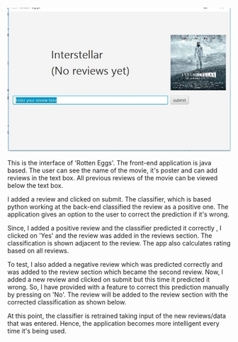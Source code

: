 
![Image 1](Screenshots/1.jpg)

This is the interface of 'Rotten Eggs'. The front-end application is java based. The user can see the name of the movie, it's poster and can add reviews in the text box. All previous reviews of the movie can be viewed below the text box.
 
I added a review and clicked on submit. The classifier, which is based python working at the back-end classified the review as a positive one. The application gives an option to the user to correct the prediction if it's wrong.

 
Since, I added a positive review and the classifier predicted it correctly , I clicked on 'Yes' and the review was added in the reviews section. The classification is shown adjacent to the review. The app also calculates rating based on all reviews.
 
To test, I also added a negative review which was predicted correctly and was added to the review section which became the second review. Now, I added a new review and clicked on submit but this time it predicted it wrong. So, I have provided with a feature to correct this prediction manually by pressing on 'No'. The review will be added to the review section with the corrected classification as shown below.
 

At this point, the classifier is retrained taking input of the new reviews/data that was entered. Hence, the application becomes more intelligent every time it's being used.
